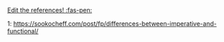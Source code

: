 <!-- DO NOT DELETE THIS LINK AND WRITE BELOW THIS LINK-->
[Edit the references! :fas-pen:](https://github.com/nus-cs2030/1920-s2/edit/master/contents/textbook/lecture01/imperativeProgramming/references.md)
<!-- DO NOT DELETE THIS LINK AND WRITE BELOW THIS LINK-->

1: https://sookocheff.com/post/fp/differences-between-imperative-and-functional/